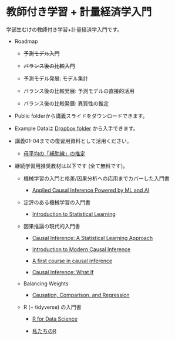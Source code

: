 # 教師付き学習 + 計量経済学入門

学部生むけの教師付き学習+計量経済学入門です。

- Roadmap

    - ~~予測モデル入門~~
    
    - ~~バランス後の比較入門~~
    
    - 予測モデル発展: モデル集計
    
    - バランス後の比較発展: 予測モデルの直接的活用
    
    - バランス後の比較発展: 異質性の推定

- Public folderから講義スライドをダウンロードできます。

- Example Dataは [Dropbox folder](https://www.dropbox.com/scl/fi/estldgvyygab7z8ugzcnr/Example.csv?rlkey=w05xenuurkz88ze2uhoi9qe79&dl=0) から入手できます。

- 講義01-04までの復習用資料として活用ください。

    - [母平均の「補助線」の推定](https://github.com/tetokawata/NoteBLP)

- 継続学習用推奨教材は以下です (全て無料です)。

    - 機械学習の入門と格差/因果分析への応用までカバーした入門書

        - [Applied Causal Inference Powered by ML and AI](https://causalml-book.org/)

    - 定評のある機械学習の入門書

        - [Introduction to Statistical Learning](https://www.statlearning.com/)

    - 因果推論の現代的入門書

        - [Causal Inference: A Statistical Learning Approach](https://web.stanford.edu/~swager/causal_inf_book.pdf)
        
        - [Introduction to Modern Causal Inference](https://alejandroschuler.github.io/mci/introduction-to-modern-causal-inference.html)
    
        - [A first course in causal inference](https://arxiv.org/abs/2305.18793)
        
        - [Causal Inference: What If](https://www.hsph.harvard.edu/miguel-hernan/causal-inference-book/)
    
    - Balancing Weights
    
        - [Causation, Comparison, and Regression](https://hdsr.mitpress.mit.edu/pub/1ybwbmlw/release/2)
    
    - R (+ tidyverse) の入門書
    
        - [R for Data Science](https://r4ds.hadley.nz/)
        
        - [私たちのR](https://www.jaysong.net/RBook/)
    
        